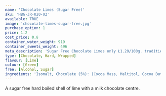 ```yaml
---
name: 'Chocolate Limes (Sugar Free)'
sku: 'HBG-JR-020-02'
available: TRUE
image: 'chocolate-limes-sugar-free.jpg'
purchase_option: 1
price: 1.2
cost_price: 0.8
container_water_weight: 919
container_sweets_weight: 496
meta_description: 'Sugar Free Chocolate Limes only Ł1.20/100g. traditional sweets and more at Humbugs Confectionery Store. Specialists in satisfying your sweet tooth!'
type: [Chocolate, Hard, Wrapped]
flavour: [Lime]
colour: [Green]
free: [Alcohol, Sugar]
ingredients: 'Isomalt, Chocolate (5%): (Cocoa Mass, Maltitol, Cocoa Butter, Emulsifier: Soya Lecithin E322), Whole Milk Powder, Citric Acid, Colours: E102, E142; Flavours: Lime Oil'
---
```

A sugar free hard boiled shell of lime with a milk chocolate centre.
